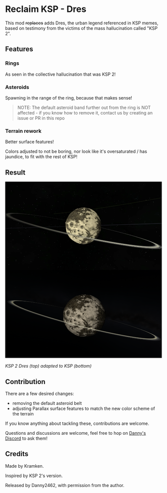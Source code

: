 # Reclaim KSP - Dres

This mod ~~replaces~~ adds Dres, the urban legend referenced in KSP memes, based on testimony from the victims of the mass hallucination called "KSP 2".

## Features
### Rings
As seen in the collective hallucination that was KSP 2!
### Asteroids
Spawning in the range of the ring, because that makes sense!
> NOTE: The default asteroid band further out from the ring is NOT affected - if you know how to remove it, contact us by creating an issue or PR in this repo
### Terrain rework
Better surface features!

Colors adjusted to not be boring, nor look like it's oversaturated / has jaundice, to fit with the rest of KSP!

## Result
<img src=".github/assets/img/compare-ksp2-ksp1.png" alt="KSP 2 Dres (top) adapted to KSP (bottom)" width="640">

_KSP 2 Dres (top) adapted to KSP (bottom)_

## Contribution
There are a few desired changes:
- removing the default asteroid belt
- adjusting Parallax surface features to match the new color scheme of the terrain

If you know anything about tackling these, contributions are welcome.

Questions and discussions are welcome, feel free to hop on [Danny's Discord](https://discord.gg/Xr9eHaHau2) to ask them!

## Credits
Made by Kramken.

Inspired by KSP 2's version.

Released by Danny2462, with permission from the author.
